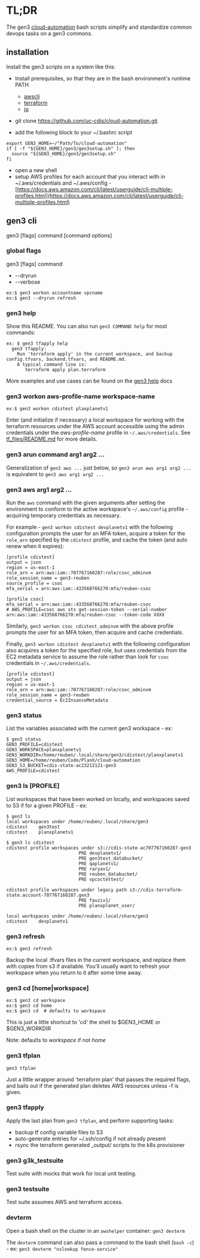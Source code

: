 # TL;DR

The gen3 [cloud-automation](../README.md) bash scripts simplify and standardize common devops tasks on a gen3 commons.

## installation

Install the gen3 scripts on a system like this:

* Install prerequisites, so that they are in the bash environment's runtime PATH
  - [awscli](https://docs.aws.amazon.com/cli/latest/userguide/installing.html)
  - [terraform](https://www.terraform.io/downloads.html)
  - [jq](https://stedolan.github.io/jq/)

* git clone https://github.com/uc-cdis/cloud-automation.git
* add the following block to your ~/.bashrc script

```
export GEN3_HOME=~/"Path/To/cloud-automation"
if [ -f "${GEN3_HOME}/gen3/gen3setup.sh" ]; then
  source "${GEN3_HOME}/gen3/gen3setup.sh"
fi

```

* open a new shell
* setup AWS profiles for each account that you interact with in ~/.aws/credentials and ~/.aws/config -
    [https://docs.aws.amazon.com/cli/latest/userguide/cli-multiple-profiles.html](https://docs.aws.amazon.com/cli/latest/userguide/cli-multiple-profiles.html)


## gen3 cli

gen3 [flags] command [command options]

### global flags

gen3 [flags] command

* --dryrun
* --verbose

```
ex:$ gen3 workon accountname vpcname
ex:$ gen3 --dryrun refresh
```

### gen3 help

Show this README.
You can also run `gen3 COMMAND help` for most commands:

```
ex: $ gen3 tfapply help
  gen3 tfapply:
    Run 'terraform apply' in the current workspace, and backup config.tfvars, backend.tfvars, and README.md.
    A typical command line is:
       terraform apply plan.terraform

```

More examples and use cases can be found on the [gen3 help](../doc/README.md) docs

### gen3 workon aws-profile-name workspace-name

```
ex:$ gen3 workon cdistest plaxplanetv1
```

Enter (and initialize if necessary) a local workspace for working with the terraform resources under the AWS account
accessible using the admin credentials
under the *aws-profile-name* profile in `~/.aws/credentials`.
See [tf_files/README.md](../tf_files/README.md) for more details.


### gen3 arun command arg1 arg2 ...

Generalization of `gen3 aws ...` just below,
so  `gen3 arun aws arg1 arg2 ...` is equivalent to
`gen3 aws arg1 arg2 ...`

### gen3 aws arg1 arg2 ...

Run the `aws` command with the given arguments after setting the
environment to conform to the active workspace's `~/.aws/config` profile -
acquiring temporary credentials as necessary.

For example - `gen3 workon cdistest devplanetv1` with the following
configuration prompts the user for an MFA token, acquire a token
for the `role_arn` specified by the `cdistest` profile, and cache the
token (and auto renew when it expires):

```
[profile cdistest]
output = json
region = us-east-1
role_arn = arn:aws:iam::707767160287:role/csoc_adminvm
role_session_name = gen3-reuben
source_profile = csoc
mfa_serial = arn:aws:iam::433568766270:mfa/reuben-csoc

[profile csoc]
mfa_serial = arn:aws:iam::433568766270:mfa/reuben-csoc
# AWS_PROFILE=csoc aws sts get-session-token --serial-number arn:aws:iam::433568766270:mfa/reuben-csoc --token-code XXXX
```

Similarly, `gen3 workon csoc cdistest_adminvm` with the above profile
prompts the user for an MFA token, then acquire and cache credentials.

Finally, `gen3 workon cdistest devplanetv1` with the following configuration
also acquires a token for the specified role, but uses credentials
from the EC2 metadata service to assume the role rather than
look for `csoc` credentials in `~/.aws/credentials`.

```
[profile cdistest]
output = json
region = us-east-1
role_arn = arn:aws:iam::707767160287:role/csoc_adminvm
role_session_name = gen3-reuben
credential_source = Ec2InsanceMetadata
```

### gen3 status

List the variables associated with the current gen3 workspace - ex:

```
$ gen3 status
GEN3_PROFILE=cdistest
GEN3_WORKSPACE=planxplanetv1
GEN3_WORKDIR=/home/reuben/.local/share/gen3/cdistest/planxplanetv1
GEN3_HOME=/home/reuben/Code/PlanX/cloud-automation
GEN3_S3_BUCKET=cdis-state-ac23212121-gen3
AWS_PROFILE=cdistest
```

### gen3 ls [PROFILE]

List workspaces that have been worked on locally, and
workspaces saved to S3 if for a given PROFILE - ex:

```
$ gen3 ls
local workspaces under /home/reuben/.local/share/gen3
cdistest    gen3test
cdistest    planxplanetv1

$ gen3 ls cdistest
cdistest profile workspaces under s3://cdis-state-ac707767160287-gen3
                           PRE devplanetv1/
                           PRE gen3test_databucket/
                           PRE qaplanetv1/
                           PRE raryav1/
                           PRE reuben_databucket/
                           PRE vpcoctettest/

cdistest profile workspaces under legacy path s3://cdis-terraform-state.account-707767160287.gen3
                           PRE fauziv1/
                           PRE planxplanet_user/

local workspaces under /home/reuben/.local/share/gen3
cdistest    devplanetv1
```

### gen3 refresh

```
ex:$ gen3 refresh
```

Backup the local .tfvars files in the current workspace, and replace them with copies from s3 if available.
You'll usually want to refresh your workspace when you return to it after some time away.

### gen3 cd [home|workspace]

```
ex:$ gen3 cd workspace
ex:$ gen3 cd home
ex:$ gen3 cd  # defaults to workspace
```

This is just a little shortcut to 'cd' the shell to $GEN3_HOME
or $GEN3_WORKDIR

Note: defaults to *workspace* if not *home*

### gen3 tfplan

```
gen3 tfplan
```

Just a little wrapper around 'terraform plan' that passes the required flags, and
bails out if the generated plan deletes AWS resources unless -f is given.


### gen3 tfapply

Apply the last plan from `gen3 tfplan`, and perform supporting tasks:

* backup tf config variable files to S3
* auto-generate entries for ~/.ssh/config if not already present
* rsync the terraform generated _output/ scripts to the k8s provisioner


### gen3 g3k_testsuite

Test suite with mocks that work for local unit testing.

### gen3 testsuite

Test suite assumes AWS and terraform access.

### devterm
Open a bash shell on the cluster in an `awshelper` container: `gen3 devterm`

The `devterm` command can also pass a command to the bash shell (`bash -c`) - ex:
`gen3 devterm "nslookup fence-service"`

